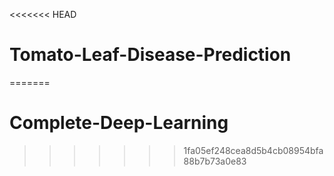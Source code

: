 <<<<<<< HEAD
# Tomato-Leaf-Disease-Prediction
=======
# Complete-Deep-Learning
>>>>>>> 1fa05ef248cea8d5b4cb08954bfa88b7b73a0e83

